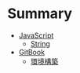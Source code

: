 # Summary

- [JavaScript]()
  - [String](src/javascript/string/main.md)
- [GitBook]()
  - [環境構築](README.md)

<!-- [](
- [TypeScript](src/typescript/typescript.md)
- [HTML](src/html/html.md)
- [CSS](src/css/css.md)
- [Angular](src/angular/angular.md)
- [NestJS](src/nestjs/nestjs.md)
- [MySQL](src/mysql/mysql.md)
- [NoSQL](src/nosql/nosql.md) 
) -->
